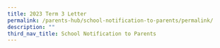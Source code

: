 ```yaml
---
title: 2023 Term 3 Letter
permalink: /parents-hub/school-notification-to-parents/permalink/
description: ""
third_nav_title: School Notification to Parents
---
```

